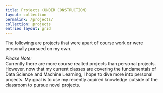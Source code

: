 ```yaml
---
title: Projects (UNDER CONSTRUCTION)
layout: collection
permalink: /projects/
collection: projects
entries layout: grid
--- 
```


The following are projects that were apart of course work or were personally
pursued on my own.

_Please Note:_  
Currently there are more course realted projects than personal projects. However,
now that my current classes are covering the fundamentals of Data Science and Machine 
Learning, I hope to dive more into personal projects. My goal is to use my recently
aquired knowledge outside of the classroom to pursue novel projects. 
